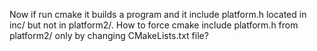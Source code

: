 Now if run cmake it builds a program and it include platform.h located in inc/ but not in platform2/.
How to force cmake include platform.h from platform2/ only by changing CMakeLists.txt file?